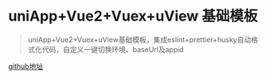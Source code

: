 # uniApp+Vue2+Vuex+uView 基础模板

> uniApp+Vue2+Vuex+uView基础模板，集成eslint+prettier+husky自动格式化代码，自定义一键切换环境、baseUrl及appid

[github地址](https://github.com/minxiang51574/mx-uniapp-template-v2)